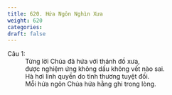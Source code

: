 ```yaml
---
title: 620. Hứa Ngôn Nghìn Xưa
weight: 620
categories: 
draft: false
---
```

<dl><dt>Câu 1:</dt><dd data-verse="1">Từng lời Chúa đã hứa với thánh đồ xưa, <br/>được nghiệm ứng không dấu không vết nào sai. <br/>Hà hơi linh quyền do tình thương tuyệt đối. <br/>Mỗi hứa ngôn Chúa hứa hằng ghi trong lòng. </dd></dl>